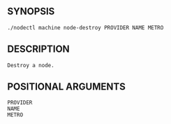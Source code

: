 ## SYNOPSIS
    ./nodectl machine node-destroy PROVIDER NAME METRO
 
## DESCRIPTION
    Destroy a node.
 
## POSITIONAL ARGUMENTS
    PROVIDER
    NAME
    METRO
